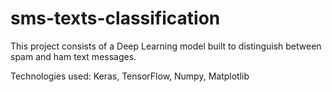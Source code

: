 # sms-texts-classification
This project consists of a Deep Learning model built to distinguish between spam and ham text messages.

Technologies used: Keras, TensorFlow, Numpy, Matplotlib
